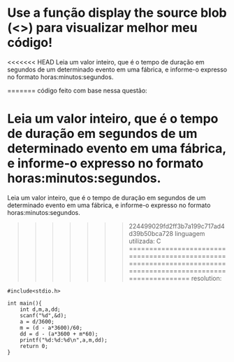 Use a função display the source blob (<>) para visualizar melhor meu código!
===============================================================================================================
<<<<<<< HEAD
Leia um valor inteiro, que é o tempo de duração em segundos de um determinado evento em uma fábrica, e informe-o expresso no formato horas:minutos:segundos.

=======
código feito com base nessa questão:

Leia um valor inteiro, que é o tempo de duração em segundos de um determinado evento em uma fábrica, e informe-o expresso no formato horas:minutos:segundos.
===============================================================================================================
Leia um valor inteiro, que é o tempo de duração em segundos de um determinado evento em uma fábrica,
e informe-o expresso no formato horas:minutos:segundos.
 
>>>>>>> 224499029fd2ff3b7a199c717ad4d39b50bca728
linguagem utilizada: C
===============================================================================================================
resolution:
 
	#include<stdio.h>

	int main(){
		int d,m,a,dd;
		scanf("%d",&d);
		a = d/3600;
		m = (d - a*3600)/60;
		dd = d - (a*3600 + m*60);
		printf("%d:%d:%d\n",a,m,dd);
	    return 0;
	}
